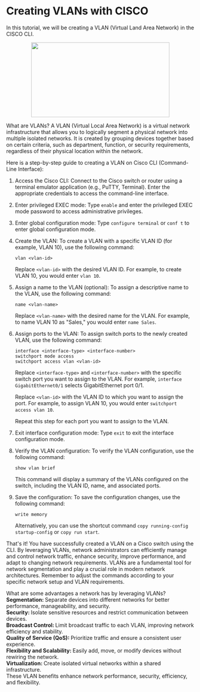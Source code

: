 # Creating VLANs with CISCO
In this tutorial, we will be creating a VLAN (Virtual Land Area Network) in the CISCO CLI.
<p align="center">
<img src="https://i.imgur.com/QF54hvv.png" width = "370" height= "200">
</p>

What are VLANs? A VLAN (Virtual Local Area Network) is a virtual network infrastructure that allows you to logically segment a physical network into multiple isolated networks. It is created by grouping devices together based on certain criteria, such as department, function, or security requirements, regardless of their physical location within the network.

Here is a step-by-step guide to creating a VLAN on Cisco CLI (Command-Line Interface):

1. Access the Cisco CLI: Connect to the Cisco switch or router using a terminal emulator application (e.g., PuTTY, Terminal). Enter the appropriate credentials to access the command-line interface.

2. Enter privileged EXEC mode: Type `enable` and enter the privileged EXEC mode password to access administrative privileges.

3. Enter global configuration mode: Type `configure terminal` or `conf t` to enter global configuration mode.

4. Create the VLAN: To create a VLAN with a specific VLAN ID (for example, VLAN 10), use the following command:

   ```
   vlan <vlan-id>
   ```

   Replace `<vlan-id>` with the desired VLAN ID. For example, to create VLAN 10, you would enter `vlan 10`.

5. Assign a name to the VLAN (optional): To assign a descriptive name to the VLAN, use the following command:

   ```
   name <vlan-name>
   ```

   Replace `<vlan-name>` with the desired name for the VLAN. For example, to name VLAN 10 as "Sales," you would enter `name Sales`.

6. Assign ports to the VLAN: To assign switch ports to the newly created VLAN, use the following command:

   ```
   interface <interface-type> <interface-number>
   switchport mode access
   switchport access vlan <vlan-id>
   ```

   Replace `<interface-type>` and `<interface-number>` with the specific switch port you want to assign to the VLAN. For example, `interface GigabitEthernet0/1` selects GigabitEthernet port 0/1.

   Replace `<vlan-id>` with the VLAN ID to which you want to assign the port. For example, to assign VLAN 10, you would enter `switchport access vlan 10`.

   Repeat this step for each port you want to assign to the VLAN.

7. Exit interface configuration mode: Type `exit` to exit the interface configuration mode.

8. Verify the VLAN configuration: To verify the VLAN configuration, use the following command:

   ```
   show vlan brief
   ```

   This command will display a summary of the VLANs configured on the switch, including the VLAN ID, name, and associated ports.

9. Save the configuration: To save the configuration changes, use the following command:

   ```
   write memory
   ```

   Alternatively, you can use the shortcut command `copy running-config startup-config` or `copy run start`.

That's it! You have successfully created a VLAN on a Cisco switch using the CLI.
By leveraging VLANs, network administrators can efficiently manage and control network traffic, enhance security, improve performance, and adapt to changing network requirements. VLANs are a fundamental tool for network segmentation and play a crucial role in modern network architectures. Remember to adjust the commands according to your specific network setup and VLAN requirements.

<div> What are some advantages a network has by leveraging VLANs? </div>
<div> <b>Segmentation: </b> Separate devices into different networks for better performance, manageability, and security. </div>
<div> <b> Security: </b> Isolate sensitive resources and restrict communication between devices. </div>
<div> <b> Broadcast Control: </b> Limit broadcast traffic to each VLAN, improving network efficiency and stability. </div>
<div> <b> Quality of Service (QoS): </b> Prioritize traffic and ensure a consistent user experience. </div>
<div> <b> Flexibility and Scalability: </b> Easily add, move, or modify devices without rewiring the network. </div>
<div> <b>Virtualization: </b> Create isolated virtual networks within a shared infrastructure. </div>
<div> These VLAN benefits enhance network performance, security, efficiency, and flexibility. </div>
